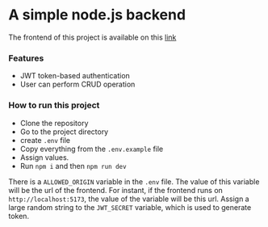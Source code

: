 # A simple node.js backend
The frontend of this project is available on this [link](https://github.com/AtiqurRahmanAni/crud-app-react)
### Features
- JWT token-based authentication
- User can perform CRUD operation

### How to run this project
- Clone the repository
- Go to the project directory
- create `.env` file
- Copy everything from the `.env.example` file
- Assign values.
- Run `npm i` and then `npm run dev`

There is a `ALLOWED_ORIGIN` variable in the `.env` file. The value of this variable will be the url of the frontend. For instant, if the frontend runs on `http://localhost:5173`, the value of the variable will be this url. 
Assign a large random string to the `JWT_SECRET` variable, which is used to generate token.
